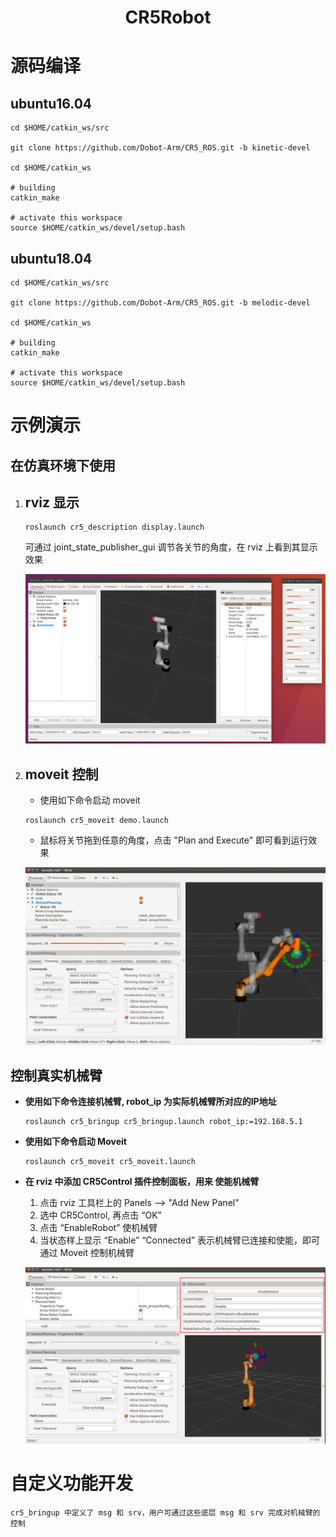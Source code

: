 # <center>CR5Robot</center>

# 源码编译
## ubuntu16.04

```
cd $HOME/catkin_ws/src

git clone https://github.com/Dobot-Arm/CR5_ROS.git -b kinetic-devel

cd $HOME/catkin_ws

# building
catkin_make

# activate this workspace
source $HOME/catkin_ws/devel/setup.bash
```

## ubuntu18.04

```
cd $HOME/catkin_ws/src

git clone https://github.com/Dobot-Arm/CR5_ROS.git -b melodic-devel

cd $HOME/catkin_ws

# building
catkin_make

# activate this workspace
source $HOME/catkin_ws/devel/setup.bash
```

# 示例演示

## 在仿真环境下使用

1. ## rviz 显示

    ```
    roslaunch cr5_description display.launch
    ```

    可通过 joint_state_publisher_gui 调节各关节的角度，在 rviz 上看到其显示效果

    ![rviz显示](./rviz.jpg)


2. ## moveit 控制
    * 使用如下命令启动 moveit
    ```
    roslaunch cr5_moveit demo.launch
    ```
    * 鼠标将关节拖到任意的角度，点击 "Plan and Execute" 即可看到运行效果

    ![moveit显示](./moveit.gif)


## 控制真实机械臂

* **使用如下命令连接机械臂, robot_ip 为实际机械臂所对应的IP地址**
    ```
    roslaunch cr5_bringup cr5_bringup.launch robot_ip:=192.168.5.1
    ```

* **使用如下命令启动 Moveit**
    ```
    roslaunch cr5_moveit cr5_moveit.launch
    ```

* **在 rviz 中添加 CR5Control 插件控制面板，用来 使能机械臂**
    1. 点击 rviz 工具栏上的 Panels --> "Add New Panel"
    2. 选中 CR5Control, 再点击 “OK”
    3. 点击 “EnableRobot” 使机械臂
    4. 当状态样上显示 “Enable” “Connected” 表示机械臂已连接和使能，即可通过 Moveit 控制机械臂

    ![CR5Control](./cr5control.jpg)


# 自定义功能开发

    cr5_bringup 中定义了 msg 和 srv，用户可通过这些底层 msg 和 srv 完成对机械臂的控制
